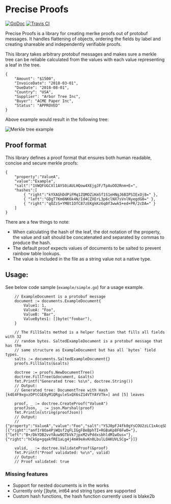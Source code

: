 Precise Proofs
==============
[![GoDoc](https://godoc.org/github.com/centrifuge/precise-proofs/preciseproofs?status.svg)](https://godoc.org/github.com/centrifuge/precise-proofs/preciseproofs)
[![Travis CI](https://api.travis-ci.org/centrifuge/precise-proofs.svg?branch=master)](https://travis-ci.org/centrifuge/precise-proofs)

Precise Proofs is a library for creating merlke proofs out of protobuf messages. It 
handles flattening of objects, ordering the fields by label and creating shareable and
independently verifiable proofs.

This library takes arbitrary protobuf messages and makes sure a merkle tree can be reliable calculated
from the values with each value representing a leaf in the tree. 
```js,
{ 
    "Amount": "$1500",
    "InvoiceDate": "2018-03-01",
    "DueDate": "2018-08-01",
    "Country": "USA",
    "Supplier": "Arbor Tree Inc",
    "Buyer": "ACME Paper Inc",
    "Status": "APPROVED"
}
```

Above example would result in the following tree:

![Merkle tree example](https://raw.githubusercontent.com/centrifuge/precise-proofs/master/docs/tree.png)

## Proof format
This library defines a proof format that ensures both human readable, concise and secure merkle proofs:

```js,
{  
    "property":"ValueA",
    "value":"Example",
    "salt":"1VWQFUGCXl1AYS0iAULHQow4XEjgJF/TpAuOO2Rnm+E=",
    "hashes":[  
        { "right":"kYXAGhDdPiFMq1ZQMOZiKmSf1S1eHNgJ6BIPSIExOj8=" },
        { "left":"GDgT7Km6NK6k4N/Id4CZXErL3p6clNX7sVnlNyegdG0=" },
        { "right":"qOZzS+YM8t1OfC87zEKgkKz6q0f3wwk5+ed+PR/2cDA=" }
    ]
}
```

There are a few things to note:
* When calculating the hash of the leaf, the dot notation of the property, the value and salt should
  be concatenated and separated by commas to produce the hash.
* The default proof expects values of documents to be salted to prevent rainbow table lookups.
* The value is included in the file as a string value not a native type. 


## Usage:

See below code sample (`example/simple.go`) for a usage example.

```go,
	// ExampleDocument is a protobuf message
	document := documents.ExampleDocument{
		Value1: 1,
		ValueA: "Foo",
		ValueB: "Bar",
		ValueBytes1: []byte("foobar"),
	}

	// The FillSalts method is a helper function that fills all fields with 32 
    // random bytes. SaltedExampleDocument is a protobuf message that has the 
    // same structure as ExampleDocument but has all `bytes` field types.
	salts := documents.SaltedExampleDocument{}
	proofs.FillSalts(&salts)

	doctree := proofs.NewDocumentTree()
	doctree.FillTree(&document, &salts)
	fmt.Printf("Generated tree: %s\n", doctree.String())
	// Output:
	// Generated tree: DocumentTree with Hash [k4E4F9xgvzDPtCGE0yM1QRguleSxQX6sZ14VTYAYVTk=] and [5] leaves
	
    proof, _ := doctree.CreateProof("ValueA")
	proofJson, _ := json.Marshal(proof)
	fmt.Println(string(proofJson))
    // Output:
    // {"property":"ValueA","value":"Foo","salt":"YSJ0pFJ4fk0gYsCOU2zLC1xAcqSDcw7tdV4M5ydlCNw=","hashes":[{"right":"anfIr8Oa4PjWQsf2qFLIGgFBeBphTI+RGBaKp8F6Fw0="},{"left":"B+/DkYDB2vvYAuw9GTbVk7jpxM2vPddxsbhldM1wOus="},{"right":"hCkGp+gqakfRE1aLg4j4mA9eAvKn0LbulLOAKUVLSCg="}]}

	valid, _ := doctree.ValidateProof(&proof)
	fmt.Printf("Proof validated: %v\n", valid)
    // Output:
    // Proof validated: true
```

### Missing features

* Support for nested documents is in the works
* Currently only []byte, int64 and string types are supported 
* Custom hash functions, the hash function currently used is blake2b

